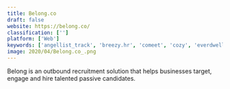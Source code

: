 ```yaml
---
title: Belong.co
draft: false 
website: https://belong.co/
classification: ['']
platform: ['Web']
keywords: ['angellist_track', 'breezy.hr', 'comeet', 'cozy', 'everdwell', 'google_hire', 'homeppl_rental_resume', 'jazzhr', 'jobadder', 'jobvite', 'kitsplit', 'lever', 'linkedin_recruiter', 'recruitee', 'redfin', 'rentler', 'smartrecruiters', 'trustbond', 'icims', 'ismartrecruit']
image: 2020/04/Belong.co_.png
---
```

Belong is an outbound recruitment solution that helps businesses target, engage and hire talented passive candidates.